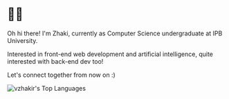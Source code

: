 <h1 align="left">🌌🌃</h1>

Oh hi there! I'm Zhaki, currently as Computer Science undergraduate at IPB University.

Interested in front-end web development and artificial intelligence, quite interested with back-end dev too!

Let's connect together from now on :)

![vzhakir's Top Languages](https://github-readme-stats.vercel.app/api/top-langs/?username=vzhakir&theme=vue-dark&show_icons=true&hide_border=false&layout=compact)


<!--
**vzhakir/vzhakir** is a ✨ _special_ ✨ repository because its `README.md` (this file) appears on your GitHub profile.

Here are some ideas to get you started:

- 🔭 I’m currently working on ...
- 🌱 I’m currently learning ...
- 👯 I’m looking to collaborate on ...
- 🤔 I’m looking for help with ...
- 💬 Ask me about ...
- 📫 How to reach me: ...
- 😄 Pronouns: ...
- ⚡ Fun fact: ...
-->
